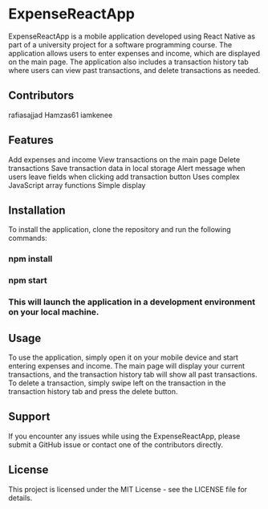 # ExpenseReactApp

ExpenseReactApp is a mobile application developed using React Native as part of a university project for a software programming course. The application allows users to enter expenses and income, which are displayed on the main page. The application also includes a transaction history tab where users can view past transactions, and delete transactions as needed.

## Contributors
rafiasajjad
Hamzas61
iamkenee

## Features
Add expenses and income
View transactions on the main page
Delete transactions
Save transaction data in local storage
Alert message when users leave fields when clicking add transaction button
Uses complex JavaScript array functions
Simple display

## Installation
To install the application, clone the repository and run the following commands:

### npm install
### npm start
### This will launch the application in a development environment on your local machine.

## Usage
To use the application, simply open it on your mobile device and start entering expenses and income. The main page will display your current transactions, and the transaction history tab will show all past transactions. To delete a transaction, simply swipe left on the transaction in the transaction history tab and press the delete button.

## Support
If you encounter any issues while using the ExpenseReactApp, please submit a GitHub issue or contact one of the contributors directly.

## License
This project is licensed under the MIT License - see the LICENSE file for details.



